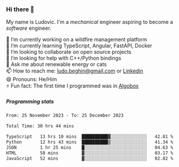 ### Hi there 👋

My name is Ludovic. I'm a *mechanical* engineer aspiring to become a *software* engineer.

 🔭 I’m currently working on a wildfire management platform<br/>
 🌱 I’m currently learning TypeScript, Angular, FastAPI, Docker<br/>
 👯 I’m looking to collaborate on open source projects<br/>
 🤔 I’m looking for help with C++/Python bindings<br/>
 💬 Ask me about renewable energy or cats<br/>
 📫 How to reach me: ludo.beghin@gmail.com or [Linkedin](https://www.linkedin.com/in/ludovic-beghin/)<br/>
 😄 Pronouns: He/Him<br/>
 ⚡ Fun fact: The first time I programmed was in [Algobox](https://fr.wikipedia.org/wiki/Algobox)<br/>

##### Programming stats
<!--START_SECTION:waka-->

```txt
From: 25 November 2023 - To: 25 December 2023

Total Time: 30 hrs 44 mins

TypeScript   13 hrs 10 mins  ██████████▓░░░░░░░░░░░░░░   42.81 %
Python       12 hrs 43 mins  ██████████▒░░░░░░░░░░░░░░   41.34 %
JSON         1 hr 25 mins    █░░░░░░░░░░░░░░░░░░░░░░░░   04.63 %
HTML         58 mins         ▓░░░░░░░░░░░░░░░░░░░░░░░░   03.17 %
JavaScript   52 mins         ▓░░░░░░░░░░░░░░░░░░░░░░░░   02.82 %
```

<!--END_SECTION:waka-->
